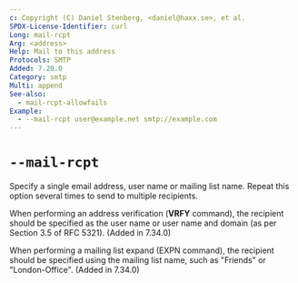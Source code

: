 ```yaml
---
c: Copyright (C) Daniel Stenberg, <daniel@haxx.se>, et al.
SPDX-License-Identifier: curl
Long: mail-rcpt
Arg: <address>
Help: Mail to this address
Protocols: SMTP
Added: 7.20.0
Category: smtp
Multi: append
See-also:
  - mail-rcpt-allowfails
Example:
  - --mail-rcpt user@example.net smtp://example.com
---
```


# `--mail-rcpt`

Specify a single email address, user name or mailing list name. Repeat this
option several times to send to multiple recipients.

When performing an address verification (**VRFY** command), the recipient should be
specified as the user name or user name and domain (as per Section 3.5 of
RFC 5321). (Added in 7.34.0)

When performing a mailing list expand (EXPN command), the recipient should be
specified using the mailing list name, such as "Friends" or "London-Office".
(Added in 7.34.0)
